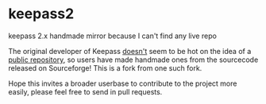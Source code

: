 keepass2
========

keepass 2.x handmade mirror because I can't find any live repo


The original developer of Keepass [doesn't](http://sourceforge.net/p/keepass/discussion/329220/thread/b0bb5457/?limit=50#cc80) 
seem to be hot on the idea of a [public repository](http://sourceforge.net/p/keepass/discussion/329220/thread/02383c83/?limit=50#22a9), 
so users have made handmade ones from the sourcecode released on Sourceforge! This is a fork from one such fork. 

Hope this invites a broader userbase to contribute to the project more easily, please feel free to send in pull requests. 
